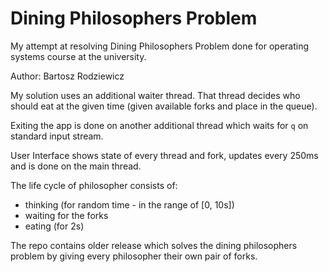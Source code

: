 # Dining Philosophers Problem
My attempt at resolving Dining Philosophers Problem done for operating systems course at the university.

Author: Bartosz Rodziewicz

My solution uses an additional waiter thread. That thread decides who should eat at the given time (given available forks and place in the queue).

Exiting the app is done on another additional thread which waits for `q` on standard input stream.

User Interface shows state of every thread and fork, updates every 250ms and is done on the main thread.

The life cycle of philosopher consists of:
* thinking (for random time - in the range of [0, 10s])
* waiting for the forks
* eating (for 2s)

The repo contains older release which solves the dining philosophers problem by giving every philosopher their own pair of forks.
